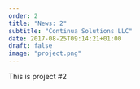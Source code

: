 ```yaml
---
order: 2
title: "News: 2"
subtitle: "Continua Solutions LLC"
date: 2017-08-25T09:14:21+01:00
draft: false
image: "project.png"
---
```


This is project #2